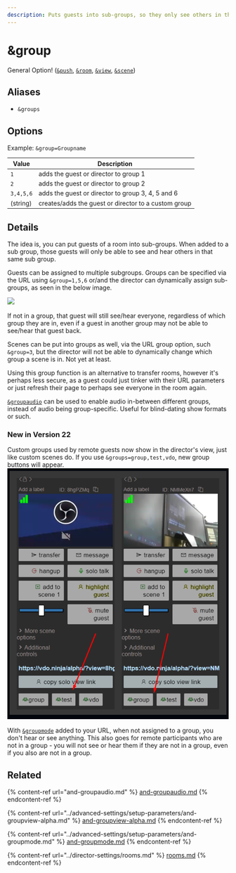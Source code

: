 ```yaml
---
description: Puts guests into sub-groups, so they only see others in the same group
---
```


# \&group

General Option! ([`&push`](../source-settings/push.md), [`&room`](room.md), [`&view`](../advanced-settings/view-parameters/view.md), [`&scene`](../advanced-settings/view-parameters/scene.md))

## Aliases

* `&groups`

## Options

Example: `&group=Groupname`

| Value     | Description                                          |
| --------- | ---------------------------------------------------- |
| `1`       | adds the guest or director to group 1                |
| `2`       | adds the guest or director to group 2                |
| `3,4,5,6` | adds the guest or director to group 3, 4, 5 and 6    |
| (string)  | creates/adds the guest or director to a custom group |

## Details

The idea is, you can put guests of a room into sub-groups. When added to a sub group, those guests will only be able to see and hear others in that same sub group.&#x20;

Guests can be assigned to multiple subgroups. Groups can be specified via the URL using `&group=1,5,6` or/and the director can dynamically assign sub-groups, as seen in the below image.&#x20;

![](<../.gitbook/assets/image (129).png>)

If not in a group, that guest will still see/hear everyone, regardless of which group they are in, even if a guest in another group may not be able to see/hear that guest back.

Scenes can be put into groups as well, via the URL group option, such `&group=3`, but the director will not be able to dynamically change which group a scene is in. Not yet at least.

Using this group function is an alternative to transfer rooms, however it's perhaps less secure, as a guest could just tinker with their URL parameters or just refresh their page to perhaps see everyone in the room again.

[`&groupaudio`](and-groupaudio.md) can be used to enable audio in-between different groups, instead of audio being group-specific. Useful for blind-dating show formats or such.

### New in Version 22

Custom groups used by remote guests now show in the director's view, just like custom scenes do. If you use `&groups=group,test,vdo`, new group buttons will appear.\
![](<../.gitbook/assets/image (171).png>)

With [`&groupmode`](../advanced-settings/setup-parameters/and-groupmode.md) added to your URL, when not assigned to a group, you don't hear or see anything. This also goes for remote participants who are not in a group - you will not see or hear them if they are not in a group, even if you also are not in a group.

## Related

{% content-ref url="and-groupaudio.md" %}
[and-groupaudio.md](and-groupaudio.md)
{% endcontent-ref %}

{% content-ref url="../advanced-settings/setup-parameters/and-groupview-alpha.md" %}
[and-groupview-alpha.md](../advanced-settings/setup-parameters/and-groupview-alpha.md)
{% endcontent-ref %}

{% content-ref url="../advanced-settings/setup-parameters/and-groupmode.md" %}
[and-groupmode.md](../advanced-settings/setup-parameters/and-groupmode.md)
{% endcontent-ref %}

{% content-ref url="../director-settings/rooms.md" %}
[rooms.md](../director-settings/rooms.md)
{% endcontent-ref %}
